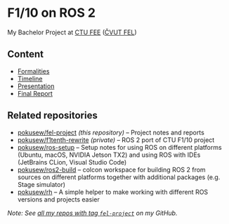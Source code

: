 # F1/10 on ROS 2

My Bachelor Project at [CTU FEE](https://fel.cvut.cz/en/) ([ČVUT FEL](https://fel.cvut.cz/cz/))


## Content

* [Formalities](./FORMAL.md)
* [Timeline](./TIMELINE.md)
* [Presentation](./presentation)  
* [Final Report](./final-report)


## Related repositories

* [pokusew/fel-project](https://github.com/pokusew/fel-project) _(this repository)_ – Project notes and reports
* [pokusew/f1tenth-rewrite](https://github.com/pokusew/f1tenth-rewrite) _(private)_ – ROS 2 port of CTU F1/10 project
* [pokusew/ros-setup](https://github.com/pokusew/ros-setup) – Setup notes for using ROS on different platforms (Ubuntu, macOS, NVIDIA
  Jetson TX2) and using ROS with IDEs (JetBrains CLion, Visual Studio Code)
* [pokusew/ros2-build](https://github.com/pokusew/ros2-build) – colcon workspace for building ROS 2 from sources on
  different platforms together with additional packages (e.g. Stage simulator)
* [pokusew/rh](https://github.com/pokusew/rh) – A simple helper to make working with different ROS versions and projects
  easier

_Note: See [all my repos with tag `fel-project`](https://github.com/pokusew?tab=repositories&q=topic%3Afel-project)
on my GitHub._
